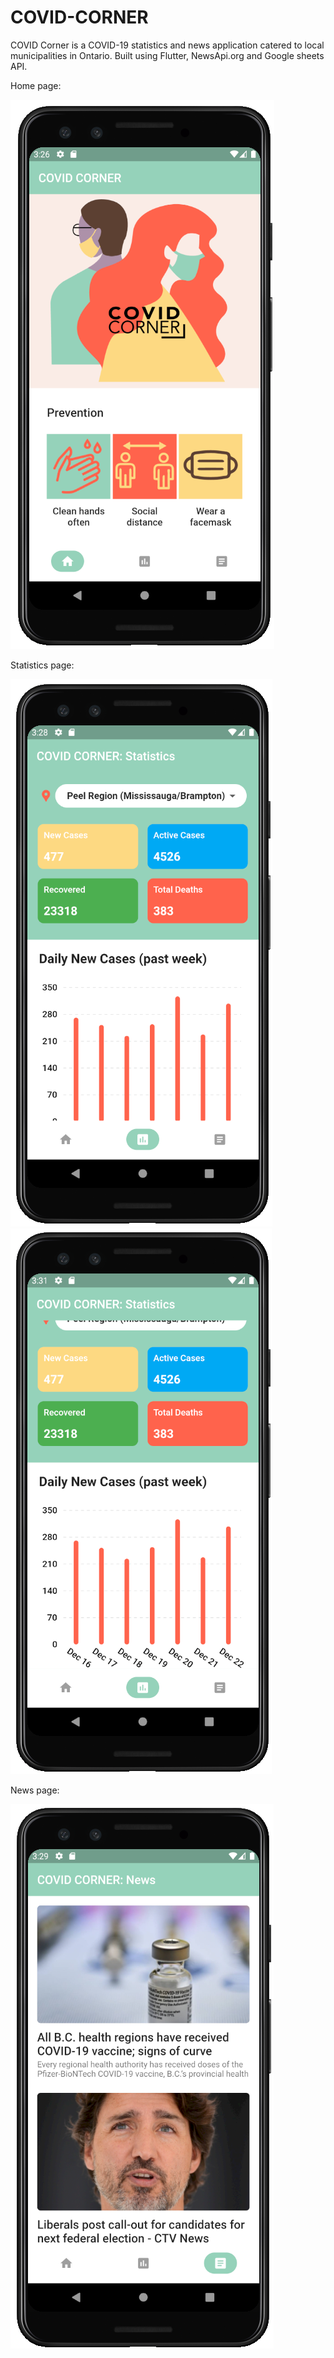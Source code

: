 # COVID-CORNER
COVID Corner is a COVID-19 statistics and news application catered to local municipalities in Ontario.
Built using Flutter, NewsApi.org and Google sheets API.

Home page:


![Home page](https://github.com/AhmadAlsabbagh/AhmadAlsabbagh.github.io/blob/main/img/featured/covidcorner/covidcorner1.png?raw=true)

Statistics page:


![Statistics page part 1](https://github.com/AhmadAlsabbagh/AhmadAlsabbagh.github.io/blob/main/img/featured/covidcorner/covidcorner2.png?raw=true)
![Statistics page part 2](https://github.com/AhmadAlsabbagh/AhmadAlsabbagh.github.io/blob/main/img/featured/covidcorner/covidcorner3.png?raw=true)

News page:


![News page](https://github.com/AhmadAlsabbagh/AhmadAlsabbagh.github.io/blob/main/img/featured/covidcorner/covidcorner4.png?raw=true)
